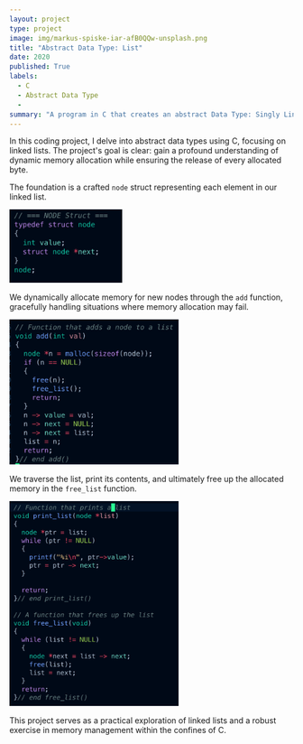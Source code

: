 ```yaml
---
layout: project
type: project
image: img/markus-spiske-iar-afB0QQw-unsplash.png
title: "Abstract Data Type: List"
date: 2020
published: True
labels:
  - C
  - Abstract Data Type
  - 
summary: "A program in C that creates an abstract Data Type: Singly Linked List."
---
```

In this coding project, I delve into abstract data types using C, focusing on linked lists. The project's goal is clear: gain a profound understanding of dynamic memory allocation while ensuring the release of every allocated byte.

The foundation is a crafted `node` struct representing each element in our linked list.

<img width="200px" src = "../img/struct.png" class="img-thumbnail" img>

We dynamically allocate memory for new nodes through the `add` function, gracefully handling situations where memory allocation may fail.

<img width="300px" src = "../img/add.png" class="img-thumbnail" img>

We traverse the list, print its contents, and ultimately free up the allocated memory in the `free_list` function.

<img width="300px" src = "../img/Print-free.png" class="img-thumbnail" img>

This project serves as a practical exploration of linked lists and a robust exercise in memory management within the confines of C. 
